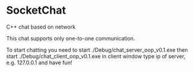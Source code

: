# SocketChat
C++ chat based on network

This chat supports only one-to-one communication.

To start chatting you need to start ./Debug/chat_server_oop_v0.1.exe then start ./Debug/chat_client_oop_v0.1.exe in client window type ip of server, e.g. 127.0.0.1 and have fun!
